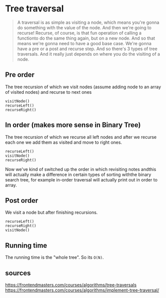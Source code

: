 # Tree traversal

> A traversal is as simple as visiting a node, which means you're gonna do something with the value of the node. And then we're going to recurse!
> Recurse, of course, is that fun operation of calling a functionto do the same thing again, but on a new node.
> And so that means we're gonna need to have a good base case. We're gonna have a pre or a post and recurse step. And so there's 3 types of tree traversals.
> And it really just depends on where you do the visiting of a node.

## Pre order

The tree recursion of which we visit nodes (assume adding node to an array of visited nodes) and recurse to next ones

```
visitNode()
recurseLeft()
recurseRight()
```

## In order (makes more sense in Binary Tree)

The tree recursion of which we recurse all left nodes and after we recurse each one we add them as visited and move to right ones.

```
recurseLeft()
visitNode()
recurseRight()
```

Now we've kind of switched up the order in which revisiting notes andthis will actually make a difference in certain types of sorting withthe binary search tree, for example in-order traversal will actually print out in order to array.

## Post order

We visit a node but after finishing recursions.

```
recurseLeft()
recurseRight()
visitNode()
```

## Running time

The running time is the "whole tree". So its `O(N)`.


## sources

https://frontendmasters.com/courses/algorithms/tree-traversals
https://frontendmasters.com/courses/algorithms/implement-tree-traversal/
